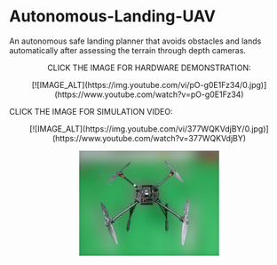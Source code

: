 # Autonomous-Landing-UAV

An autonomous safe landing planner that avoids obstacles and lands automatically after assessing the terrain through depth cameras.

<p align="center">
CLICK THE IMAGE FOR HARDWARE DEMONSTRATION:

<p align="center">
[![IMAGE_ALT](https://img.youtube.com/vi/pO-g0E1Fz34/0.jpg)](https://www.youtube.com/watch?v=pO-g0E1Fz34)

</p> 

CLICK THE IMAGE FOR SIMULATION VIDEO:

<p align="center">
[![IMAGE_ALT](https://img.youtube.com/vi/377WQKVdjBY/0.jpg)](https://www.youtube.com/watch?v=377WQKVdjBY)

</p> 
<p align="center">
  <img src="https://github.com/manoharbhat/Autonomous-Landing-UAV/blob/master/drone.jpg" width=50% height=50%>
</p> 
